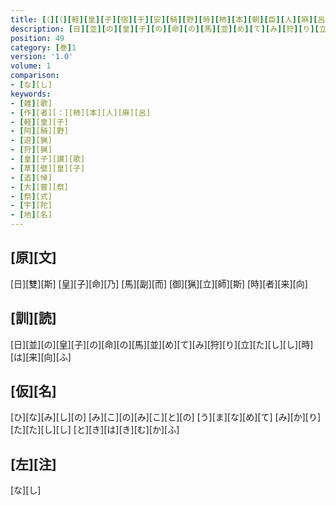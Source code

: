 ```yaml
---
title: [（][（][軽][皇][子][宿][于][安][騎][野][時][柿][本][朝][臣][人][麻][呂][作][歌][）][短][歌][）]
description: [日][並][の][皇][子][の][命][の][馬][並][め][て][み][狩][り][立][た][し][し][時][は][来][向][ふ]
position: 49
category: [巻]1
version: '1.0'
volume: 1
comparison:
- [な][し]
keywords:
- [雑][歌]
- [作][者][：][柿][本][人][麻][呂]
- [軽][皇][子]
- [阿][騎][野]
- [遊][猟]
- [狩][猟]
- [皇][子][讃][歌]
- [草][壁][皇][子]
- [追][悼]
- [大][嘗][祭]
- [祭][式]
- [宇][陀]
- [地][名]
---
```


## [原][文]

[日][雙][斯] [皇][子][命][乃] [馬][副][而] [御][猟][立][師][斯] [時][者][来][向]

## [訓][読]

[日][並][の][皇][子][の][命][の][馬][並][め][て][み][狩][り][立][た][し][し][時][は][来][向][ふ]

## [仮][名]

[ひ][な][み][し][の] [み][こ][の][み][こ][と][の] [う][ま][な][め][て] [み][か][り][た][た][し][し] [と][き][は][き][む][か][ふ]

## [左][注]

[な][し]
